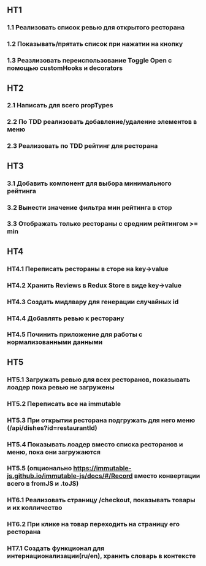 ## HT1

### 1.1 Реализовать список ревью для открытого ресторана

### 1.2 Показывать/прятать список при нажатии на кнопку

### 1.3 Реазлизовать переиспользование Toggle Open с помощью customHooks и decorators

## HT2

### 2.1 Написать для всего propTypes

### 2.2 По TDD реализовать добавление/удаление элементов в меню

### 2.3 Реализовать по TDD рейтинг для ресторана

## HT3

### 3.1 Добавить компонент для выбора минимального рейтинга

### 3.2 Вынести значение фильтра мин рейтинга в стор

### 3.3 Отображать только рестораны с средним рейтингом >= min

## HT4

### HT4.1 Переписать рестораны в сторе на key->value

### HT4.2 Хранить Reviews в Redux Store в виде key->value

### HT4.3 Создать мидлвару для генерации случайных id

### HT4.4 Добавлять ревью к ресторану

### HT4.5 Починить приложение для работы с нормализованными данными

## HT5

### HT5.1 Загружать ревью для всех ресторанов, показывать лоадер пока ревью не загружены

### HT5.2 Переписать все на immutable

### HT5.3 При открытии ресторана подгружать для него меню (/api/dishes?id=restaurantId)

### HT5.4 Показывать лоадер вместо списка ресторанов и меню, пока они загружаются

### HT5.5 (опционально https://immutable-js.github.io/immutable-js/docs/#/Record вместо конвертации всего в fromJS и .toJS)

### HT6.1 Реализовать страницу /checkout, показывать товары и их колличество

### HT6.2 При клике на товар переходить на страницу его ресторана

### HT7.1 Создать функционал для интернационализации(ru/en), хранить словарь в контексте
